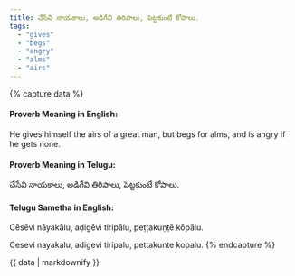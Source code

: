 ```yaml
---
title: చేసేవి నాయకాలు, అడిగేవి తిరిపాలు, పెట్టకుంటే కోపాలు.
tags:
  - "gives"
  - "begs"
  - "angry"
  - "alms"
  - "airs"
---
```


{% capture data %}
#### Proverb Meaning in English:
He gives himself the airs of a great man, but begs for alms, and is angry if he gets none.

#### Proverb Meaning in Telugu:
చేసేవి నాయకాలు, అడిగేవి తిరిపాలు, పెట్టకుంటే కోపాలు.

#### Telugu Sametha in English:
Cēsēvi nāyakālu, aḍigēvi tiripālu, peṭṭakuṇṭē kōpālu.

Cesevi nayakalu, adigevi tiripalu, pettakunte kopalu.
{% endcapture %}

{{ data | markdownify }}

